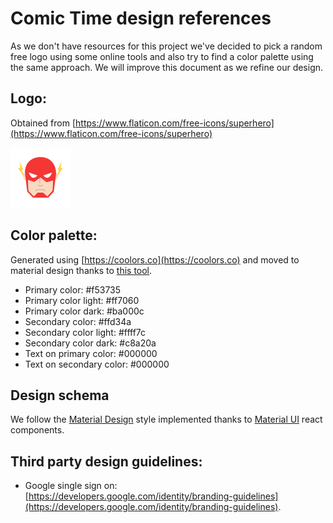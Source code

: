 # Comic Time design references

As we don't have resources for this project we've decided to pick a random free logo using some online tools and also try to find a color palette using the same approach. We will improve this document as we refine our design.

## Logo:

Obtained from [https://www.flaticon.com/free-icons/superhero](https://www.flaticon.com/free-icons/superhero)

![logo.svg](./logo.svg)

## Color palette:

Generated using [https://coolors.co](https://coolors.co) and moved to material design thanks to [this tool](https://material.io/color/#!/?view.left=0&view.right=1&primary.color=F2DB2C&secondary.color=33658A).

* Primary color: #f53735
* Primary color light: #ff7060
* Primary color dark: #ba000c
* Secondary color: #ffd34a
* Secondary color light: #ffff7c
* Secondary color dark: #c8a20a
* Text on primary color: #000000
* Text on secondary color: #000000

## Design schema

We follow the [Material Design](https://material.io) style implemented thanks to [Material UI](http://www.material-ui.com/#/) react components.

## Third party design guidelines:

* Google single sign on: [https://developers.google.com/identity/branding-guidelines](https://developers.google.com/identity/branding-guidelines).